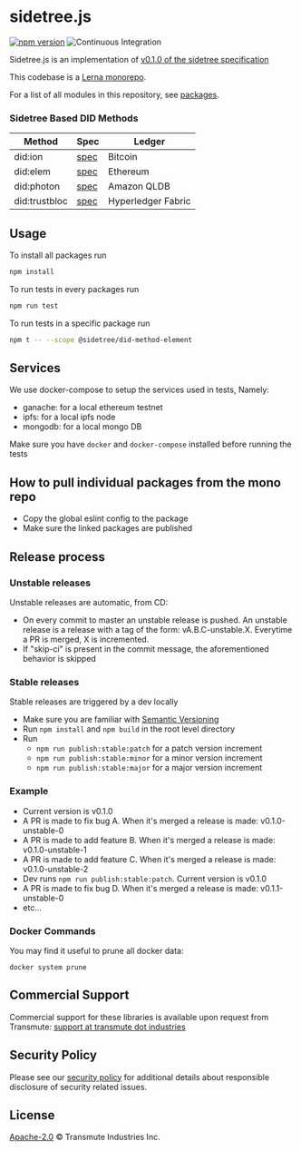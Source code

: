 # sidetree.js

[![npm version](https://badge.fury.io/js/%40sidetree%2Fcore.svg)](https://badge.fury.io/js/%40sidetree%2Fcore) ![Continuous Integration](https://github.com/transmute-industries/sidetree.js/workflows/CI/badge.svg)

Sidetree.js is an implementation of [v0.1.0 of the sidetree specification](https://web.archive.org/web/20200721150053/https://identity.foundation/sidetree/spec/v0.1.0/)

This codebase is a [Lerna monorepo](https://github.com/lerna/lerna). 

 For a list of all modules in this repository, see [packages](https://github.com/transmute-industries/sidetree.js/tree/master/packages).

### Sidetree Based DID Methods

| Method  | Spec  | Ledger  |
|---|---|---|
| did:ion  | [spec](https://github.com/decentralized-identity/ion) | Bitcoin  |
| did:elem  | [spec](https://github.com/transmute-industries/sidetree.js/tree/master/packages/did-method-element#element-did-method-specification) | Ethereum  |
| did:photon  | [spec](https://github.com/transmute-industries/sidetree.js/tree/master/packages/did-method-photon#photon-did-method-spec) | Amazon QLDB  |
| did:trustbloc  | [spec](https://github.com/trustbloc/trustbloc-did-method/blob/master/docs/spec/trustbloc-did-method.md) | Hyperledger Fabric  |

## Usage

To install all packages run

```bash
npm install
```

To run tests in every packages run

```bash
npm run test
```

To run tests in a specific package run

```bash
npm t -- --scope @sidetree/did-method-element
```

## Services

We use docker-compose to setup the services used in tests, Namely:

- ganache: for a local ethereum testnet
- ipfs: for a local ipfs node
- mongodb: for a local mongo DB

Make sure you have `docker` and `docker-compose` installed before running the tests

## How to pull individual packages from the mono repo

- Copy the global eslint config to the package
- Make sure the linked packages are published

## Release process

### Unstable releases

Unstable releases are automatic, from CD:

- On every commit to master an unstable release is pushed. An unstable release is a release with a tag of the form: vA.B.C-unstable.X. Everytime a PR is merged, X is incremented.
- If "skip-ci" is present in the commit message, the aforementioned behavior is skipped

### Stable releases

Stable releases are triggered by a dev locally

- Make sure you are familiar with [Semantic Versioning](https://semver.org/)
- Run `npm install` and `npm build` in the root level directory
- Run
  - `npm run publish:stable:patch` for a patch version increment
  - `npm run publish:stable:minor` for a minor version increment
  - `npm run publish:stable:major` for a major version increment

### Example

- Current version is v0.1.0
- A PR is made to fix bug A. When it's merged a release is made: v0.1.0-unstable-0
- A PR is made to add feature B. When it's merged a release is made: v0.1.0-unstable-1
- A PR is made to add feature C. When it's merged a release is made: v0.1.0-unstable-2
- Dev runs `npm run publish:stable:patch`. Current version is v0.1.0
- A PR is made to fix bug D. When it's merged a release is made: v0.1.1-unstable-0
- etc...

### Docker Commands

You may find it useful to prune all docker data:

```
docker system prune
```

## Commercial Support

Commercial support for these libraries is available upon request from
Transmute: [support at transmute dot industries](mailto:support@transmute.industries)

## Security Policy

Please see our [security policy](./SECURITY.md) for additional details about responsible disclosure of security related issues.

## License

[Apache-2.0](./LICENSE) © Transmute Industries Inc.
